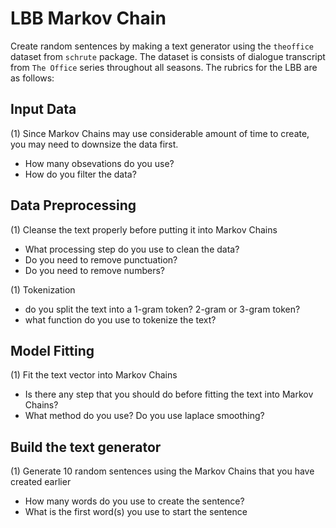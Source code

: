 # LBB Markov Chain

Create random sentences by making a text generator using the `theoffice` dataset from `schrute` package. The dataset is consists of dialogue transcript from `The Office` series throughout all seasons. The rubrics for the LBB are as follows:

## Input Data

(1) Since Markov Chains may use considerable amount of time to create, you may need to downsize the data first. 

  - How many obsevations do you use?
  - How do you filter the data?

## Data Preprocessing

(1) Cleanse the text properly before putting it into Markov Chains

  - What processing step do you use to clean the data?
  - Do you need to remove punctuation?
  - Do you need to remove numbers?

(1) Tokenization

  - do you split the text into a 1-gram token? 2-gram or 3-gram token?
  - what function do you use to tokenize the text?

## Model Fitting

(1) Fit the text vector into Markov Chains

  - Is there any step that you should do before fitting the text into Markov Chains?
  - What method do you use? Do you use laplace smoothing?
  
## Build the text generator

(1) Generate 10 random sentences using the Markov Chains that you have created earlier

  - How many words do you use to create the sentence?
  - What is the first word(s) you use to start the sentence
